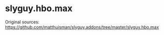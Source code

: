 # slyguy.hbo.max
Original sources: https://github.com/matthuisman/slyguy.addons/tree/master/slyguy.hbo.max
